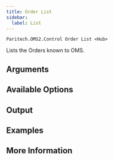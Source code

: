 ```yaml
---
title: Order List
sidebar:
  label: List
---
```


`Paritech.OMS2.Control Order List <Hub>`

Lists the Orders known to OMS.

## Arguments

## Available Options

## Output

## Examples

## More Information
